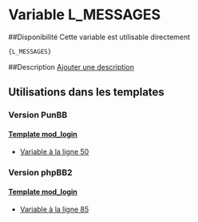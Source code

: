 # Variable L_MESSAGES

##Disponibilité
Cette variable est utilisable directement

```html
{L_MESSAGES}
```

##Description
[Ajouter une description](https://fa-tvars.appspot.com/var/L_MESSAGES)

## Utilisations dans les templates

### Version PunBB

#### [Template mod_login](punbb/mod_login.md#readme)
* [Variable &agrave; la ligne 50](../punbb/mod_login.tpl#L50)

### Version phpBB2

#### [Template mod_login](subsilver/mod_login.md#readme)
* [Variable &agrave; la ligne 85](../subsilver/mod_login.tpl#L85)